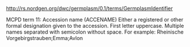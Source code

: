 http://rs.nordgen.org/dwc/germplasm/0.1/terms/GermplasmIdentifier

MCPD term 11: Accession name (ACCENAME) Either a registered or other formal designation given to the accession. First letter uppercase. Multiple names separated with semicolon without space. For example: Rheinische Vorgebirgstrauben;Emma;Avlon